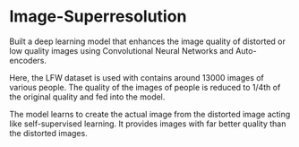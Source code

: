# Image-Superresolution
Built a deep learning model that enhances the image quality of distorted or low quality images using Convolutional Neural Networks and Auto-encoders.

Here, the LFW dataset is used with contains around 13000 images of various people. The quality of the images of people is reduced to 1/4th of the original quality and fed into the model.

The model learns to create the actual image from the distorted image acting like self-supervised learning. It provides images with far better quality than the distorted images.
